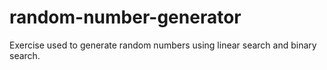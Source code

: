 # random-number-generator
Exercise used to generate random numbers using linear search and binary search. 
